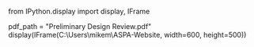 from IPython.display import display, IFrame

pdf_path = "Preliminary Design Review.pdf"
display(IFrame(C:\Users\mikem\ASPA-Website, width=600, height=500))

